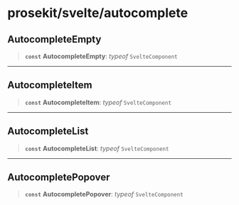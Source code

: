 # prosekit/svelte/autocomplete

<a id="AutocompleteEmpty" name="AutocompleteEmpty"></a>

## AutocompleteEmpty

> **`const`** **AutocompleteEmpty**: *typeof* `SvelteComponent`

***

<a id="AutocompleteItem" name="AutocompleteItem"></a>

## AutocompleteItem

> **`const`** **AutocompleteItem**: *typeof* `SvelteComponent`

***

<a id="AutocompleteList" name="AutocompleteList"></a>

## AutocompleteList

> **`const`** **AutocompleteList**: *typeof* `SvelteComponent`

***

<a id="AutocompletePopover" name="AutocompletePopover"></a>

## AutocompletePopover

> **`const`** **AutocompletePopover**: *typeof* `SvelteComponent`
